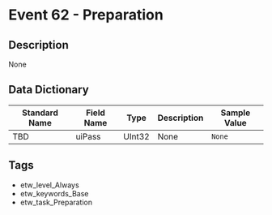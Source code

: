 # Event 62 - Preparation

## Description
None

## Data Dictionary
|Standard Name|Field Name|Type|Description|Sample Value|
|---|---|---|---|---|
|TBD|uiPass|UInt32|None|`None`|

## Tags
* etw_level_Always
* etw_keywords_Base
* etw_task_Preparation